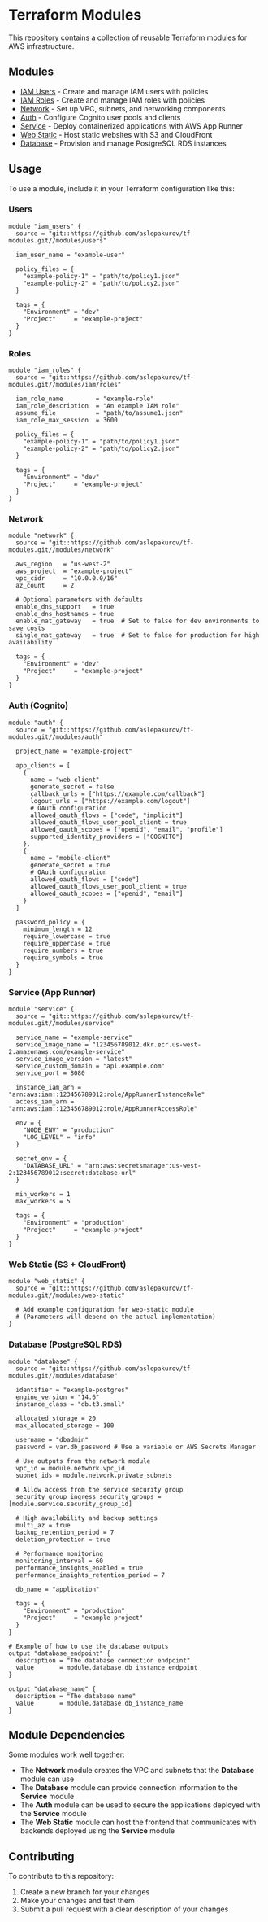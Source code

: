 # Terraform Modules

This repository contains a collection of reusable Terraform modules for AWS infrastructure.

## Modules

- [IAM Users](modules/iam/users) - Create and manage IAM users with policies
- [IAM Roles](modules/iam/roles) - Create and manage IAM roles with policies
- [Network](modules/network) - Set up VPC, subnets, and networking components
- [Auth](modules/auth) - Configure Cognito user pools and clients
- [Service](modules/service) - Deploy containerized applications with AWS App Runner
- [Web Static](modules/web-static) - Host static websites with S3 and CloudFront
- [Database](modules/database) - Provision and manage PostgreSQL RDS instances

## Usage

To use a module, include it in your Terraform configuration like this:

### Users

```hcl
module "iam_users" {
  source = "git::https://github.com/aslepakurov/tf-modules.git//modules/users"

  iam_user_name = "example-user"

  policy_files = {
    "example-policy-1" = "path/to/policy1.json"
    "example-policy-2" = "path/to/policy2.json"
  }

  tags = {
    "Environment" = "dev"
    "Project"     = "example-project"
  }
}
```

### Roles 

```hcl
module "iam_roles" {
  source = "git::https://github.com/aslepakurov/tf-modules.git//modules/iam/roles"

  iam_role_name         = "example-role"
  iam_role_description  = "An example IAM role"
  assume_file           = "path/to/assume1.json"
  iam_role_max_session  = 3600

  policy_files = {
    "example-policy-1" = "path/to/policy1.json"
    "example-policy-2" = "path/to/policy2.json"
  }

  tags = {
    "Environment" = "dev"
    "Project"     = "example-project"
  }
}
```

### Network

```hcl
module "network" {
  source = "git::https://github.com/aslepakurov/tf-modules.git//modules/network"

  aws_region   = "us-west-2"
  aws_project  = "example-project"
  vpc_cidr     = "10.0.0.0/16"
  az_count     = 2

  # Optional parameters with defaults
  enable_dns_support   = true
  enable_dns_hostnames = true
  enable_nat_gateway   = true  # Set to false for dev environments to save costs
  single_nat_gateway   = true  # Set to false for production for high availability

  tags = {
    "Environment" = "dev"
    "Project"     = "example-project"
  }
}
```

### Auth (Cognito)

```hcl
module "auth" {
  source = "git::https://github.com/aslepakurov/tf-modules.git//modules/auth"

  project_name = "example-project"

  app_clients = [
    {
      name = "web-client"
      generate_secret = false
      callback_urls = ["https://example.com/callback"]
      logout_urls = ["https://example.com/logout"]
      # OAuth configuration
      allowed_oauth_flows = ["code", "implicit"]
      allowed_oauth_flows_user_pool_client = true
      allowed_oauth_scopes = ["openid", "email", "profile"]
      supported_identity_providers = ["COGNITO"]
    },
    {
      name = "mobile-client"
      generate_secret = true
      # OAuth configuration
      allowed_oauth_flows = ["code"]
      allowed_oauth_flows_user_pool_client = true
      allowed_oauth_scopes = ["openid", "email"]
    }
  ]

  password_policy = {
    minimum_length = 12
    require_lowercase = true
    require_uppercase = true
    require_numbers = true
    require_symbols = true
  }
}
```

### Service (App Runner)

```hcl
module "service" {
  source = "git::https://github.com/aslepakurov/tf-modules.git//modules/service"

  service_name = "example-service"
  service_image_name = "123456789012.dkr.ecr.us-west-2.amazonaws.com/example-service"
  service_image_version = "latest"
  service_custom_domain = "api.example.com"
  service_port = 8080

  instance_iam_arn = "arn:aws:iam::123456789012:role/AppRunnerInstanceRole"
  access_iam_arn = "arn:aws:iam::123456789012:role/AppRunnerAccessRole"

  env = {
    "NODE_ENV" = "production"
    "LOG_LEVEL" = "info"
  }

  secret_env = {
    "DATABASE_URL" = "arn:aws:secretsmanager:us-west-2:123456789012:secret:database-url"
  }

  min_workers = 1
  max_workers = 5

  tags = {
    "Environment" = "production"
    "Project"     = "example-project"
  }
}
```

### Web Static (S3 + CloudFront)

```hcl
module "web_static" {
  source = "git::https://github.com/aslepakurov/tf-modules.git//modules/web-static"

  # Add example configuration for web-static module
  # (Parameters will depend on the actual implementation)
}
```

### Database (PostgreSQL RDS)

```hcl
module "database" {
  source = "git::https://github.com/aslepakurov/tf-modules.git//modules/database"

  identifier = "example-postgres"
  engine_version = "14.6"
  instance_class = "db.t3.small"

  allocated_storage = 20
  max_allocated_storage = 100

  username = "dbadmin"
  password = var.db_password # Use a variable or AWS Secrets Manager

  # Use outputs from the network module
  vpc_id = module.network.vpc_id
  subnet_ids = module.network.private_subnets

  # Allow access from the service security group
  security_group_ingress_security_groups = [module.service.security_group_id]

  # High availability and backup settings
  multi_az = true
  backup_retention_period = 7
  deletion_protection = true

  # Performance monitoring
  monitoring_interval = 60
  performance_insights_enabled = true
  performance_insights_retention_period = 7

  db_name = "application"

  tags = {
    "Environment" = "production"
    "Project"     = "example-project"
  }
}

# Example of how to use the database outputs
output "database_endpoint" {
  description = "The database connection endpoint"
  value       = module.database.db_instance_endpoint
}

output "database_name" {
  description = "The database name"
  value       = module.database.db_instance_name
}
```

## Module Dependencies

Some modules work well together:

- The **Network** module creates the VPC and subnets that the **Database** module can use
- The **Database** module can provide connection information to the **Service** module
- The **Auth** module can be used to secure the applications deployed with the **Service** module
- The **Web Static** module can host the frontend that communicates with backends deployed using the **Service** module

## Contributing

To contribute to this repository:

1. Create a new branch for your changes
2. Make your changes and test them
3. Submit a pull request with a clear description of your changes
